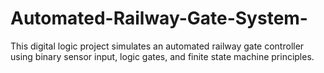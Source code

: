 # Automated-Railway-Gate-System-
This digital logic project simulates an automated railway gate controller using binary sensor input, logic gates, and finite state machine principles.
